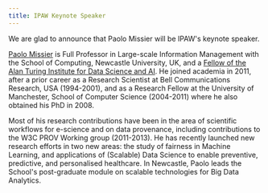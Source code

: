 ```yaml
---
title: IPAW Keynote Speaker
---
```


We are glad to announce that Paolo Missier will be IPAW's keynote speaker. 

[Paolo Missier](http://tinyurl.com/paolomissier/) is Full Professor in Large-scale Information Management with the School of Computing, Newcastle University, UK, and a [Fellow of the Alan Turing Institute for Data Science and AI](https://www.turing.ac.uk/people/researchers/paolo-missier). He joined academia in 2011, after a prior career as a Research Scientist at Bell Communications Research, USA (1994-2001), and as a Research Fellow at the University of Manchester, School of Computer Science (2004-2011) where he also obtained his PhD in 2008.

Most of his research contributions have been in the area of scientific workflows for e-science and on data provenance, including contributions to the W3C PROV Working group (2011-2013).
He has recently launched new research efforts in two new areas: the study of fairness in Machine Learning, and applications of (Scalable) Data Science to enable preventive, predictive, and personalised healthcare.
In Newcastle, Paolo leads the School's post-graduate module on scalable technologies for Big Data Analytics.
